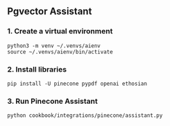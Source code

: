 ## Pgvector Assistant

### 1. Create a virtual environment

```shell
python3 -m venv ~/.venvs/aienv
source ~/.venvs/aienv/bin/activate
```

### 2. Install libraries

```shell
pip install -U pinecone pypdf openai ethosian
```

### 3. Run Pinecone Assistant

```shell
python cookbook/integrations/pinecone/assistant.py
```
